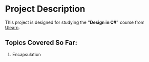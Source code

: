 # Project Description

This project is designed for studying the **"Design in C#"** course from [Ulearn](https://ulearn.me/).  

## Topics Covered So Far:
1. Encapsulation
